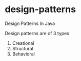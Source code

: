 # design-patterns
Design Patterns In Java

Design patterns are of 3 types

1. Creational
2. Structural
3. Behavioral
